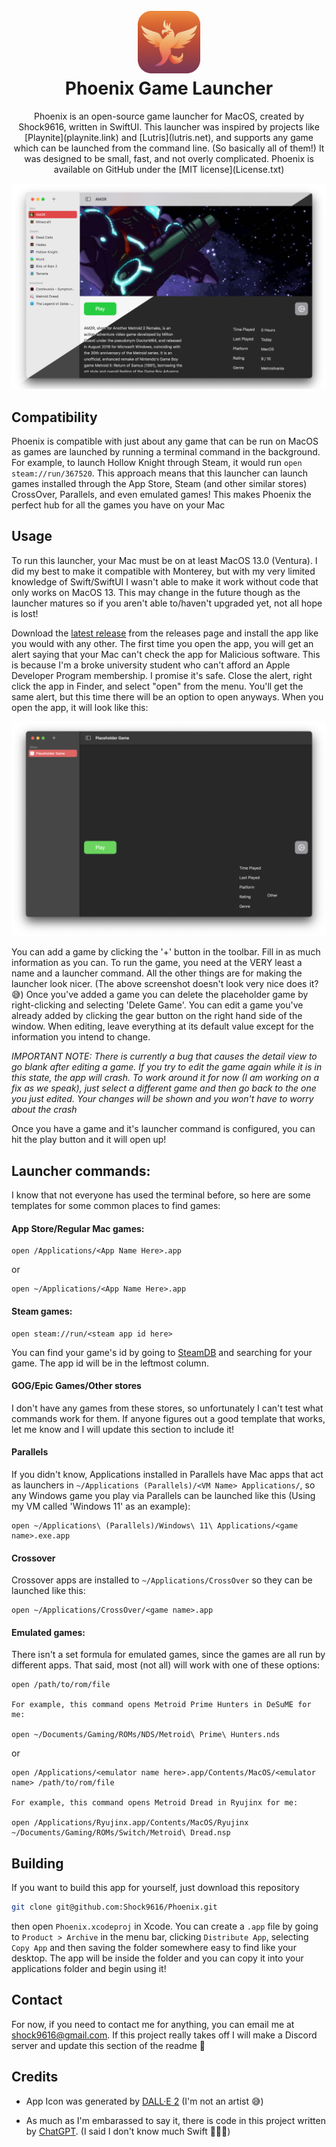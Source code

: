 <h1 align="center">
  <br>
  <img src="Readme Images/Icon.png" alt="Phoenix app icon" width="100" height="100"/>
  <br>
  <b>Phoenix Game Launcher</b>
  <br>
</h1>

<p align="center">Phoenix is an open-source game launcher for MacOS, created by Shock9616, written in SwiftUI. This launcher was inspired by projects like [Playnite](playnite.link) and [Lutris](lutris.net), and supports any game which can be launched from the command line. (So basically all of them!) It was designed to be small, fast, and not overly complicated. Phoenix is available on GitHub under the [MIT license](License.txt)</p>

<img src="Readme Images/Screenshot1.png" alt="Screenshot of the app"/>

## Compatibility

Phoenix is compatible with just about any game that can be run on MacOS as games are launched by running a terminal command in the background. For example, to launch Hollow Knight through Steam, it would run `open steam://run/367520`. This approach means that this launcher can launch games installed through the App Store, Steam (and other similar stores) CrossOver, Parallels, and even emulated games! This makes Phoenix the perfect hub for all the games you have on your Mac

## Usage

To run this launcher, your Mac must be on at least MacOS 13.0 (Ventura). I did my best to make it compatible with Monterey, but with my very limited knowledge of Swift/SwiftUI I wasn't able to make it work without code that only works on MacOS 13. This may change in the future though as the launcher matures so if you aren't able to/haven't upgraded yet, not all hope is lost!

Download the [latest release]() from the releases page and install the app like you would with any other. The first time you open the app, you will get an alert saying that your Mac can't check the app for Malicious software. This is because I'm a broke university student who can't afford an Apple Developer Program membership. I promise it's safe. Close the alert, right click the app in Finder, and select "open" from the menu. You'll get the same alert, but this time there will be an option to open anyways. When you open the app, it will look like this:

<img src="Readme Images/Screenshot2.png" alt="Screenshot of the first time opening the app" width="800"/>

You can add a game by clicking the '+' button in the toolbar. Fill in as much information as you can. To run the game, you need at the VERY least a name and a launcher command. All the other things are for making the launcher look nicer. (The above screenshot doesn't look very nice does it? 😅) Once you've added a game you can delete the placeholder game by right-clicking and selecting 'Delete Game'. You can edit a game you've already added by clicking the gear button on the right hand side of the window. When editing, leave everything at its default value except for the information you intend to change. 

*IMPORTANT NOTE: There is currently a bug that causes the detail view to go blank after editing a game. If you try to edit the game again while it is in this state, the app will crash. To work around it for now (I am working on a fix as we speak), just select a different game and then go back to the one you just edited. Your changes will be shown and you won't have to worry about the crash*

Once you have a game and it's launcher command is configured, you can hit the play button and it will open up!

## Launcher commands:

I know that not everyone has used the terminal before, so here are some templates for some common places to find games:

#### App Store/Regular Mac games:

```
open /Applications/<App Name Here>.app
```

or

```
open ~/Applications/<App Name Here>.app
```

#### Steam games:

```
open steam://run/<steam app id here>
```

You can find your game's id by going to [SteamDB](steamdb.info) and searching for your game. The app id will be in the leftmost column.

#### GOG/Epic Games/Other stores

I don't have any games from these stores, so unfortunately I can't test what commands work for them. If anyone figures out a good template that works, let me know and I will update this section to include it!

#### Parallels

If you didn't know, Applications installed in Parallels have Mac apps that act as launchers in `~/Applications (Parallels)/<VM Name> Applications/`, so any Windows game you play via Parallels can be launched like this (Using my VM called 'Windows 11' as an example):

```
open ~/Applications\ (Parallels)/Windows\ 11\ Applications/<game name>.exe.app
```

#### Crossover

Crossover apps are installed to `~/Applications/CrossOver` so they can be launched like this:

```
open ~/Applications/CrossOver/<game name>.app
```

#### Emulated games:

There isn't a set formula for emulated games, since the games are all run by different apps. That said, most (not all) will work with one of these options:

```
open /path/to/rom/file

For example, this command opens Metroid Prime Hunters in DeSuME for me:

open ~/Documents/Gaming/ROMs/NDS/Metroid\ Prime\ Hunters.nds
```

or 

```
open /Applications/<emulator name here>.app/Contents/MacOS/<emulator name> /path/to/rom/file

For example, this command opens Metroid Dread in Ryujinx for me:

open /Applications/Ryujinx.app/Contents/MacOS/Ryujinx ~/Documents/Gaming/ROMs/Switch/Metroid\ Dread.nsp
```

## Building

If you want to build this app for yourself, just download this repository

```bash
git clone git@github.com:Shock9616/Phoenix.git
```

then open `Phoenix.xcodeproj` in Xcode. You can create a `.app` file by going to `Product > Archive` in the menu bar, clicking `Distribute App`, selecting `Copy App` and then saving the folder somewhere easy to find like your desktop. The app will be inside the folder and you can copy it into your applications folder and begin using it!

## Contact

For now, if you need to contact me for anything, you can email me at shock9616@gmail.com. If this project really takes off I will make a Discord server and update this section of the readme 🙂

## Credits

* App Icon was generated by [DALL·E 2](https://openai.com/dall-e-2/) (I'm not an artist 😅)

* As much as I'm embarassed to say it, there is code in this project written by [ChatGPT](https://openai.com). (I said I don't know much Swift 🤷‍♂️😅)

